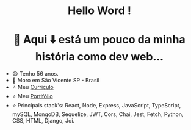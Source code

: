 # <h1 align="center"> Hello Word ! </h1>
###### <h1 align="center">:rocket: Aqui :arrow_down: está um pouco da minha história como dev web... </h1>


- :smile: Tenho 56 anos.
- :house_with_garden: Moro em São Vicente SP - Brasil
- :star: Meu [Curriculo](https://aejepsen.w3spaces.com)
- :star: Meu [Portifólio](https://github.com/aejepsen?tab=repositories)
- :star: Principais stack's:  React, Node, Express, JavaScript, TypeScript, mySQL, MongoDB, Sequelize, JWT, Cors, Chai, Jest, Fetch, Python, CSS, HTML, Django, Joi.
<!--
**aejepsen/aejepsen** is a ✨ _special_ ✨ repository because its `README.md` (this file) appears on your GitHub profile.

Here are some ideas to get you started:
👋 
:point_down:
:hearts:
- :star:
:footprints:
:arrow_down:
- 🔭 I’m currently working on ...
- 🌱 I’m currently learning ...
- 👯 I’m looking to collaborate on ...
- 🤔 I’m looking for help with ...
- 💬 Ask me about ...
- 📫 How to reach me: ...
- 😄 Pronouns: ...
- ⚡ Fun fact: ...
:house::house_with_garden::octocat::phone::rocket::smile::star:
-->
